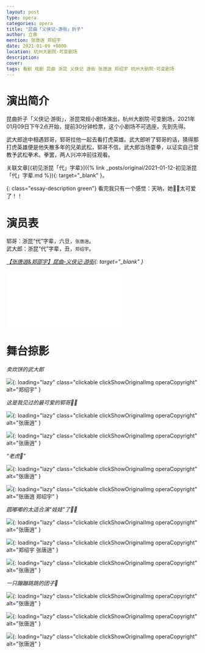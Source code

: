 ```yaml
---
layout: post
type: opera
categories: opera
title: "昆曲「义侠记·游街」折子"
author: 立泉
mention: 张唐逍 郑绍宇
date: 2021-01-09 +0800
location: 杭州大剧院·可变剧场
description: 
cover: 
tags: 看剧 戏剧 昆曲 浙昆 义侠记 游街 张唐逍 郑绍宇 杭州大剧院·可变剧场
---
```


# 演出简介

昆曲折子「义侠记·游街」，浙昆常规小剧场演出，杭州大剧院·可变剧场，2021年01月09日下午2点开始，提前30分钟检票，这个小剧场不可选座，先到先得。

武大郎途中相遇郅哥，郓哥拉他一起去看打虎英雄。武大郎听了郓哥的话，猜得那打虎英雄便是他失散多年的兄弟武松，郓哥不信，武大郎当场耍拳，以证实自己曾教予武松拳术。拳罢，两人兴冲冲前往观看。

关联文章[《初见浙昆「代」字辈》]({% link _posts/original/2021-01-12-初见浙昆「代」字辈.md %}){: target="_blank" }。

{: class="essay-description green"}
看完我只有一个感觉：天呐，她👧🏻太可爱了！！

# 演员表

郓哥：浙昆“代”字辈，六旦，`张唐逍`。  
武大郎：浙昆“代”字辈，丑，`郑绍宇`。

*[【张唐逍&郑邵宇】昆曲-义侠记·游街](https://www.bilibili.com/video/BV16K4y1H7Zw){: target="_blank" }*

<div class="video-container">
<iframe loading="lazy" src="//player.bilibili.com/player.html?aid=886360301&bvid=BV16K4y1H7Zw&cid=286942400&page=1" scrolling="no" border="0" frameborder="no" framespacing="0" allowfullscreen="true"> </iframe>
</div>

# 舞台掠影

*卖炊饼的武大郎*

![](https://apqx.oss-cn-hangzhou.aliyuncs.com/blog/opera_20210109/yixiaji_youjie/DSC02166_thumb.jpg){: loading="lazy" class="clickable clickShowOriginalImg operaCopyright" alt="郑绍宇" }

*这是我见过的最可爱的郓哥👧🏻*

![](https://apqx.oss-cn-hangzhou.aliyuncs.com/blog/opera_20210109/yixiaji_youjie/DSC02170_thumb.jpg){: loading="lazy" class="clickable clickShowOriginalImg operaCopyright" alt="张唐逍" }

![](https://apqx.oss-cn-hangzhou.aliyuncs.com/blog/opera_20210109/yixiaji_youjie/DSC02171_thumb.jpg){: loading="lazy" class="clickable clickShowOriginalImg operaCopyright" alt="张唐逍" }

*“老虎🐯”*

![](https://apqx.oss-cn-hangzhou.aliyuncs.com/blog/opera_20210109/yixiaji_youjie/DSC02173_thumb.jpg){: loading="lazy" class="clickable clickShowOriginalImg operaCopyright" alt="张唐逍" }

![](https://apqx.oss-cn-hangzhou.aliyuncs.com/blog/opera_20210109/yixiaji_youjie/DSC02174_thumb.jpg){: loading="lazy" class="clickable clickShowOriginalImg operaCopyright" alt="张唐逍 郑绍宇" }

*圆嘟嘟的太适合演“娃娃”了👧🏻*

![](https://apqx.oss-cn-hangzhou.aliyuncs.com/blog/opera_20210109/yixiaji_youjie/DSC02176_thumb.jpg){: loading="lazy" class="clickable clickShowOriginalImg operaCopyright" alt="张唐逍" }

![](https://apqx.oss-cn-hangzhou.aliyuncs.com/blog/opera_20210109/yixiaji_youjie/DSC02178_thumb.jpg){: loading="lazy" class="clickable clickShowOriginalImg operaCopyright" alt="郑绍宇 张唐逍" }


![](https://apqx.oss-cn-hangzhou.aliyuncs.com/blog/opera_20210109/yixiaji_youjie/DSC02181_thumb.jpg){: loading="lazy" class="clickable clickShowOriginalImg operaCopyright" alt="张唐逍" }

*一只蹦蹦跳跳的团子🍡*

![](https://apqx.oss-cn-hangzhou.aliyuncs.com/blog/opera_20210109/yixiaji_youjie/DSC02182_thumb.jpg){: loading="lazy" class="clickable clickShowOriginalImg operaCopyright" alt="张唐逍" }

![](https://apqx.oss-cn-hangzhou.aliyuncs.com/blog/opera_20210109/yixiaji_youjie/DSC02183_thumb.jpg){: loading="lazy" class="clickable clickShowOriginalImg operaCopyright" alt="张唐逍" }

![](https://apqx.oss-cn-hangzhou.aliyuncs.com/blog/opera_20210109/yixiaji_youjie/DSC02184_thumb.jpg){: loading="lazy" class="clickable clickShowOriginalImg operaCopyright" alt="张唐逍" }